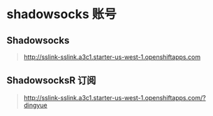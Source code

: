 # shadowsocks 账号

## Shadowsocks
> http://sslink-sslink.a3c1.starter-us-west-1.openshiftapps.com

## ShadowsocksR 订阅
> http://sslink-sslink.a3c1.starter-us-west-1.openshiftapps.com/?dingyue
